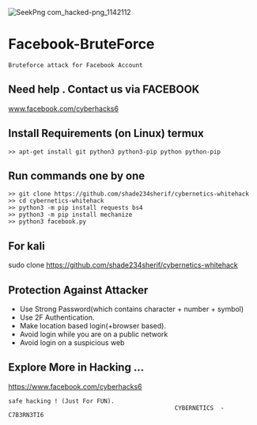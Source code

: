 ![SeekPng com_hacked-png_1142112](https://user-images.githubusercontent.com/79071277/157772546-d47140a3-6a1b-4e6a-b6c3-d21602b5328d.png)
# Facebook-BruteForce
```
Bruteforce attack for Facebook Account
```
## Need help . Contact us via FACEBOOK 
www.facebook.com/cyberhacks6

## Install Requirements (on Linux) termux
```
>> apt-get install git python3 python3-pip python python-pip
```

## Run commands one by one
```
>> git clone https://github.com/shade234sherif/cybernetics-whitehack
>> cd cybernetics-whitehack
>> python3 -m pip install requests bs4
>> python3 -m pip install mechanize
>> python3 facebook.py 
```
## For kali 
 sudo clone https://github.com/shade234sherif/cybernetics-whitehack

## Protection Against Attacker
* Use Strong Password(which contains character + number + symbol)
* Use 2F Authentication.
* Make location based login(+browser based).
* Avoid login while you are on a public network 
* Avoid login on a suspicious web  

## Explore More in Hacking ...
https://www.facebook.com/cyberhacks6
~~~
safe hacking ! (Just For FUN).
                                               CYBERNETICS  -  C7B3RN3TI6
~~~
